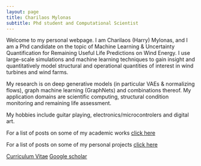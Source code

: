 ```yaml
---
layout: page
title: Charilaos Mylonas
subtitle: Phd student and Computational Scientist
---
```


Welcome to my personal webpage. I am Charilaos (Harry) Mylonas, and I am a Phd candidate on the topic of Machine Learning & Uncertainty Quantification
 for Remaining Useful Life Predictions on Wind Energy. 
I use large-scale simulations and machine learning techniques to gain insight and quantitatively model structural and operational quantities of interest in wind turbines and wind farms.

My research is on deep generative models (in particular VAEs & normalizing flows), graph machine learning (GraphNets) and combinations thereof.
My application domains are scientific computing, structural condition monitoring and remaining life assessment.

My hobbies include guitar playing, electronics/microcontrolers and digital art.

For a list of posts on some of my academic works [click here](https://mylonasc.github.io/tags/#PhD)

For a list of posts on some of my personal projects [click here](https://mylonasc.github.io/tags/#personal)

[Curriculum Vitae](/cv/cv_4.pdf)
[Google scholar](https://scholar.google.com/citations?user=W7giwJEAAAAJ&hl=en)

